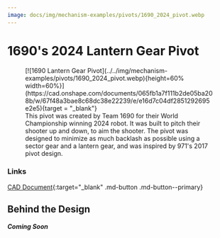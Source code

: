 ```yaml
---
image: docs/img/mechanism-examples/pivots/1690_2024_pivot.webp
---
```


<style>

td, th , table{
   border: none!important;
}

td{
  text-align: left !important;
  vertical-align: middle !important;
}

table tr:hover{
    background-color: transparent !important;
}

</style>

# 1690's 2024 Lantern Gear Pivot

<figure markdown="span">
[![1690 Lantern Gear Pivot](../../img/mechanism-examples/pivots/1690_2024_pivot.webp){height=60% width=60%}](https://cad.onshape.com/documents/065fb1a7f111b2de05ba208b/w/67f48a3bae8c68dc38e22239/e/e16d7c04df2851292695e2e5){target = "_blank"}
<figcaption>This pivot was created by Team 1690 for their World Championship winning 2024 robot. It was built to pitch their shooter up and down, to aim the shooter. The pivot was designed to minimize as much backlash as possible using a sector gear and a lantern gear, and was inspired by 971's 2017 pivot design.</figcaption>
</figure>

### Links

[CAD Document](https://cad.onshape.com/documents/065fb1a7f111b2de05ba208b/w/67f48a3bae8c68dc38e22239/e/e16d7c04df2851292695e2e5 "CAD Document Link"){:target="_blank" .md-button .md-button--primary}

## Behind the Design

***Coming Soon***